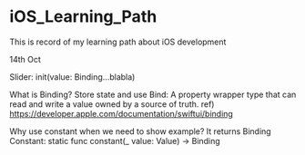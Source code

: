 # iOS_Learning_Path
This is record of my learning path about iOS development




14th Oct 

Slider: 
init<V>(value: Binding<V>...blabla)
  
  What is Binding<V>? Store state and use
    Bind: A property wrapper type that can read and write a value owned by a source of truth.
    ref) https://developer.apple.com/documentation/swiftui/binding
  
  Why use constant when we need to show example? It returns Binding<Value>
    Constant: static func constant(_ value: Value) -> Binding<Value>
